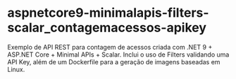 # aspnetcore9-minimalapis-filters-scalar_contagemacessos-apikey
Exemplo de API REST para contagem de acessos criada com .NET 9 + ASP.NET Core + Minimal APIs + Scalar. Inclui o uso de Filters validando uma API Key, além de um Dockerfile para a geração de imagens baseadas em Linux.
